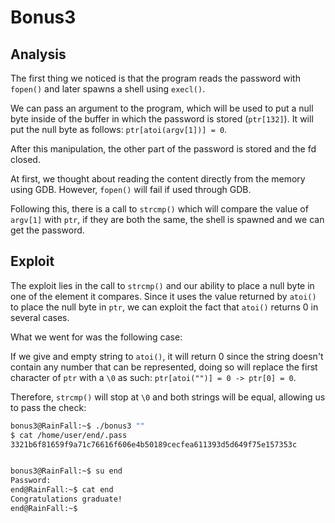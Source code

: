 # Bonus3

## Analysis

The first thing we noticed is that the program reads the password with `fopen()` and later spawns a shell using `execl()`.

We can pass an argument to the program, which will be used to put a null byte inside of the buffer in which the password is stored (`ptr[132]`). It will put the null byte as follows: `ptr[atoi(argv[1])] = 0`.

After this manipulation, the other part of the password is stored and the fd closed.

At first, we thought about reading the content directly from the memory using GDB. However, `fopen()` will fail if used through GDB.

Following this, there is a call to `strcmp()` which will compare the value of `argv[1]` with `ptr`, if they are both the same, the shell is spawned and we can get the password.

## Exploit

The exploit lies in the call to `strcmp()` and our ability to place a null byte in one of the element it compares. Since it uses the value returned by `atoi()` to place the null byte in `ptr`, we can exploit the fact that `atoi()` returns 0 in several cases.

What we went for was the following case:

If we give and empty string to `atoi()`, it will return 0 since the string doesn't contain any number that can be represented, doing so will replace the first character of `ptr` with a `\0` as such: `ptr[atoi("")] = 0 -> ptr[0] = 0`.

Therefore, `strcmp()` will stop at `\0` and both strings will be equal, allowing us to pass the check:

```bash
bonus3@RainFall:~$ ./bonus3 ""
$ cat /home/user/end/.pass
3321b6f81659f9a71c76616f606e4b50189cecfea611393d5d649f75e157353c


bonus3@RainFall:~$ su end
Password: 
end@RainFall:~$ cat end 
Congratulations graduate!
end@RainFall:~$ 
```
